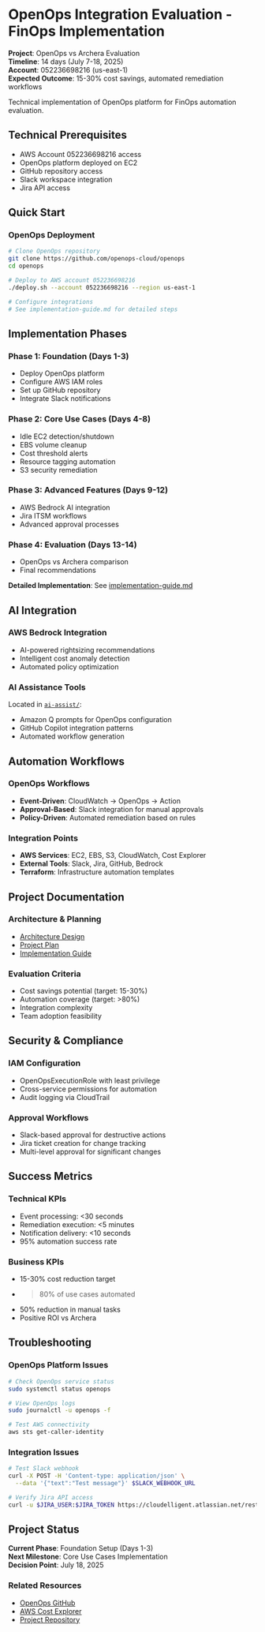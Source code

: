 # OpenOps Integration Evaluation - FinOps Implementation

**Project**: OpenOps vs Archera Evaluation  
**Timeline**: 14 days (July 7-18, 2025)  
**Account**: 052236698216 (us-east-1)  
**Expected Outcome**: 15-30% cost savings, automated remediation workflows

Technical implementation of OpenOps platform for FinOps automation evaluation.

## Technical Prerequisites
- AWS Account 052236698216 access
- OpenOps platform deployed on EC2
- GitHub repository access
- Slack workspace integration
- Jira API access

## Quick Start

### OpenOps Deployment
```bash
# Clone OpenOps repository
git clone https://github.com/openops-cloud/openops
cd openops

# Deploy to AWS account 052236698216
./deploy.sh --account 052236698216 --region us-east-1

# Configure integrations
# See implementation-guide.md for detailed steps
```

## Implementation Phases

### Phase 1: Foundation (Days 1-3)
- Deploy OpenOps platform
- Configure AWS IAM roles
- Set up GitHub repository
- Integrate Slack notifications

### Phase 2: Core Use Cases (Days 4-8)
- Idle EC2 detection/shutdown
- EBS volume cleanup
- Cost threshold alerts
- Resource tagging automation
- S3 security remediation

### Phase 3: Advanced Features (Days 9-12)
- AWS Bedrock AI integration
- Jira ITSM workflows
- Advanced approval processes

### Phase 4: Evaluation (Days 13-14)
- OpenOps vs Archera comparison
- Final recommendations

**Detailed Implementation**: See [implementation-guide.md](implementation-guide.md)

## AI Integration

### AWS Bedrock Integration
- AI-powered rightsizing recommendations
- Intelligent cost anomaly detection
- Automated policy optimization

### AI Assistance Tools
Located in [`ai-assist/`](ai-assist/):
- Amazon Q prompts for OpenOps configuration
- GitHub Copilot integration patterns
- Automated workflow generation

## Automation Workflows

### OpenOps Workflows
- **Event-Driven**: CloudWatch → OpenOps → Action
- **Approval-Based**: Slack integration for manual approvals
- **Policy-Driven**: Automated remediation based on rules

### Integration Points
- **AWS Services**: EC2, EBS, S3, CloudWatch, Cost Explorer
- **External Tools**: Slack, Jira, GitHub, Bedrock
- **Terraform**: Infrastructure automation templates

## Project Documentation

### Architecture & Planning
- [Architecture Design](../docs/openops-architecture.md)
- [Project Plan](project-plan.md)
- [Implementation Guide](implementation-guide.md)

### Evaluation Criteria
- Cost savings potential (target: 15-30%)
- Automation coverage (target: >80%)
- Integration complexity
- Team adoption feasibility

## Security & Compliance

### IAM Configuration
- OpenOpsExecutionRole with least privilege
- Cross-service permissions for automation
- Audit logging via CloudTrail

### Approval Workflows
- Slack-based approval for destructive actions
- Jira ticket creation for change tracking
- Multi-level approval for significant changes

## Success Metrics

### Technical KPIs
- Event processing: <30 seconds
- Remediation execution: <5 minutes
- Notification delivery: <10 seconds
- 95% automation success rate

### Business KPIs
- 15-30% cost reduction target
- >80% of use cases automated
- 50% reduction in manual tasks
- Positive ROI vs Archera

## Troubleshooting

### OpenOps Platform Issues
```bash
# Check OpenOps service status
sudo systemctl status openops

# View OpenOps logs
sudo journalctl -u openops -f

# Test AWS connectivity
aws sts get-caller-identity
```

### Integration Issues
```bash
# Test Slack webhook
curl -X POST -H 'Content-type: application/json' \
  --data '{"text":"Test message"}' $SLACK_WEBHOOK_URL

# Verify Jira API access
curl -u $JIRA_USER:$JIRA_TOKEN https://cloudelligent.atlassian.net/rest/api/2/myself
```

## Project Status

**Current Phase**: Foundation Setup (Days 1-3)  
**Next Milestone**: Core Use Cases Implementation  
**Decision Point**: July 18, 2025  

### Related Resources
- [OpenOps GitHub](https://github.com/openops-cloud/openops)
- [AWS Cost Explorer](https://aws.amazon.com/aws-cost-management/aws-cost-explorer/)
- [Project Repository](https://github.com/glenn-gray/cloudelligent-finops-practice)